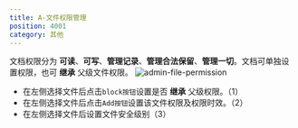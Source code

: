 ```yaml
---
title: A-文件权限管理
position: 4001
category: 其他
---
```

文档权限分为 __可读__、__可写__、__管理记录__、__管理合法保留__、__管理一切__。文档可单独设置权限，也可 __继承__ 父级文件权限。
![admin-file-permission](/admin-file-permission.png)
- 在左侧选择文件后点击`block按钮`设置是否 __继承__ 父级权限。（1）
- 在左侧选择文件后点击`Add按钮`设置该文件权限及权限时效。（2）
- 在左侧选择文件后设置文件安全级别（3）